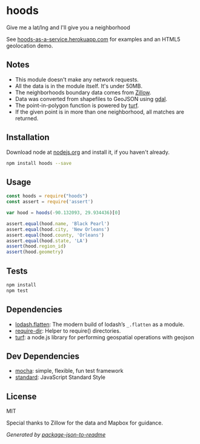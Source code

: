 # hoods

Give me a lat/lng and I'll give you a neighborhood

See [hoods-as-a-service.herokuapp.com](https://hoods-as-a-service.herokuapp.com) for examples and an HTML5 geolocation demo.

## Notes

- This module doesn't make any network requests.
- All the data is in the module itself. It's under 50MB.
- The neighborhoods boundary data comes from [Zillow](http://www.zillow.com/howto/api/neighborhood-boundaries.htm).
- Data was converted from shapefiles to GeoJSON using [gdal](http://ben.balter.com/2013/06/26/how-to-convert-shapefiles-to-geojson-for-use-on-github/).
- The point-in-polygon function is powered by [turf](http://turfjs.org/static/docs/module-turf_inside.html).
- If the given point is in more than one neighborhood, all matches are returned.

## Installation

Download node at [nodejs.org](http://nodejs.org) and install it, if you haven't already.

```sh
npm install hoods --save
```

## Usage

```js
const hoods = require("hoods")
const assert = require('assert')

var hood = hoods(-90.132093, 29.934436)[0]

assert.equal(hood.name, 'Black Pearl')
assert.equal(hood.city, 'New Orleans')
assert.equal(hood.county, 'Orleans')
assert.equal(hood.state, 'LA')
assert(hood.region_id)
assert(hood.geometry)

```

## Tests

```sh
npm install
npm test
```

## Dependencies

- [lodash.flatten](https://github.com/lodash/lodash): The modern build of lodash’s `_.flatten` as a module.
- [require-dir](https://github.com/aseemk/requireDir): Helper to require() directories.
- [turf](https://github.com/turfjs/turf): a node.js library for performing geospatial operations with geojson

## Dev Dependencies

- [mocha](https://github.com/mochajs/mocha): simple, flexible, fun test framework
- [standard](https://github.com/feross/standard): JavaScript Standard Style


## License

MIT

Special thanks to Zillow for the data and Mapbox for guidance.

_Generated by [package-json-to-readme](https://github.com/zeke/package-json-to-readme)_
